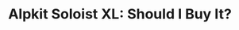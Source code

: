 ---
layout: community
category: community
title: "Alpkit Soloist XL: Should I Buy It?"
description: "Alpkit Soloist XL: yay or nay?! Feel free to propose similarly priced freestanding alternatives for tall person  I’ve just used mine in anger for the first time. Very happy with it. I bought the XL for a bit more space , not because I’m tall . It’s been used a few times and has been fine. "
isTopLevel: false
isSingleLevel: false
isArticle: false
datePublished: 2022-06-18 14:56:00 +0300
dateModified: 2022-06-18 14:56:00 +0300
published: false
---